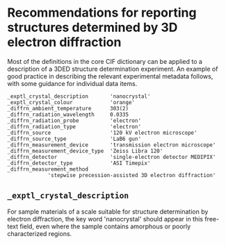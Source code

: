 # Recommendations for reporting structures determined by 3D electron diffraction

Most of the definitions in the core CIF dictionary can be applied to a description of a 3DED structure determination experiment. An example of good practice in describing the relevant experimental metadata follows, with some guidance for individual data items.

```
_exptl_crystal_description       'nanocrystal'
_exptl_crystal_colour            'orange'
_diffrn_ambient_temperature      303(2)
_diffrn_radiation_wavelength     0.0335
_diffrn_radiation_probe          'electron'
_diffrn_radiation_type           'electron'
_diffrn_source                   '120 kV electron microscope'
_diffrn_source_type              'LaB6 gun'
_diffrn_measurement_device       'transmission electron microscope'
_diffrn_measurement_device_type  'Zeiss Libra 120'
_diffrn_detector                 'single-electron detector MEDIPIX'
_diffrn_detector_type            'ASI Timepix'
_diffrn_measurement_method
             'stepwise precession-assisted 3D electron diffraction'

```

## `_exptl_crystal_description`

For sample materials of a scale suitable for structure determination by electron diffraction, the key word 'nanocrystal' should appear in this free-text field, even where the sample contains amorphous or poorly characterized regions. 


